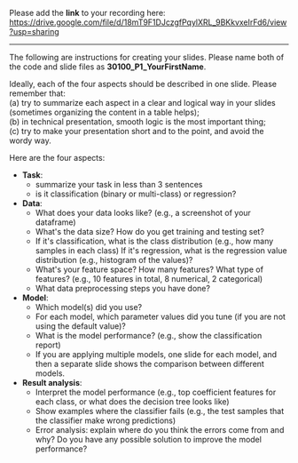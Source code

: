 Please add the **link** to your recording here: 
https://drive.google.com/file/d/18mT9F1DJczgfPqylXRL_9BKkvxeIrFd6/view?usp=sharing

---

The following are instructions for creating your slides. Please name both of the code and slide files as **30100_P1_YourFirstName**.

Ideally, each of the four aspects should be described in one slide. Please remember that: <br>
(a) try to summarize each aspect in a clear and logical way in your slides (sometimes organizing the content in a table helps); <br>
(b) in technical presentation, smooth logic is the most important thing; <br>
(c) try to make your presentation short and to the point, and avoid the wordy way. <br>

Here are the four aspects:
- **Task**:
	- summarize your task in less than 3 sentences
	- is it classification (binary or multi-class) or regression?
- **Data**:
	- What does your data looks like? (e.g., a screenshot of your dataframe)
	- What's the data size? How do you get training and testing set?
	- If it's classification, what is the class distribution (e.g., how many samples in each class) If it's regression, what is the regression value distribution (e.g., histogram of the values)?
	- What's your feature space? How many features? What type of features? (e.g., 10 features in total, 8 numerical, 2 categorical)
	- What data preprocessing steps you have done?
- **Model**:
	- Which model(s) did you use?
	- For each model, which parameter values did you tune (if you are not using the default value)?
	- What is the model performance? (e.g., show the classification report)
	- If you are applying multiple models, one slide for each model, and then a separate slide shows the comparison between different models.
- **Result analysis**:
	- Interpret the model performance (e.g., top coefficient features for each class, or what does the decision tree looks like)
	- Show examples where the classifier fails (e.g., the test samples that the classifier make wrong predictions)
	- Error analysis: explain where do you think the errors come from and why? Do you have any possible solution to improve the model performance?
